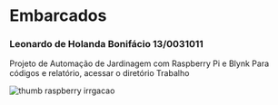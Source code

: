 # Embarcados
### Leonardo de Holanda Bonifácio 13/0031011
Projeto de Automação de Jardinagem com Raspberry Pi e Blynk
Para códigos e relatório, acessar o diretório Trabalho


![thumb raspberry irrgacao](https://user-images.githubusercontent.com/42444599/52229866-16dbf080-289d-11e9-9b79-e78f88198947.png)

